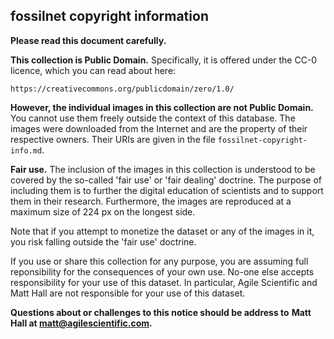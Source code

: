 ## fossilnet copyright information

**Please read this document carefully.**

**This collection is Public Domain.** Specifically, it is offered under the
CC-0 licence, which you can read about here:

    https://creativecommons.org/publicdomain/zero/1.0/

**However, the individual images in this collection are not Public Domain.**
You cannot use them freely outside the context of this database. The images
were downloaded from the Internet and are the property of their respective
owners. Their URIs are given in the file `fossilnet-copyright-info.md`.

**Fair use.** The inclusion of the images in this collection is understood to
be covered by the so-called 'fair use' or 'fair dealing' doctrine. The purpose
of including them is to further the digital education of scientists and to
support them in their research. Furthermore, the images are reproduced at a
maximum size of 224 px on the longest side.

Note that if you attempt to monetize the dataset or any of the images in it,
you risk falling outside the 'fair use' doctrine.

If you use or share this collection for any purpose, you are assuming full
reponsibility for the consequences of your own use. No-one else accepts
responsibility for your use of this dataset. In particular, Agile Scientific
and Matt Hall are not responsible for your use of this dataset.

**Questions about or challenges to this notice should be address to**
**Matt Hall at matt@agilescientific.com.**
